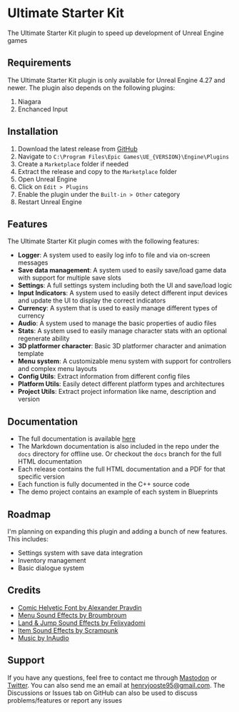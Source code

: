 # Ultimate Starter Kit
The Ultimate Starter Kit plugin to speed up development of Unreal Engine games

## Requirements
The Ultimate Starter Kit plugin is only available for Unreal Engine 4.27 and newer. The plugin also depends on the following plugins:
<ol>
    <li>Niagara</li>
    <li>Enchanced Input</li>
</ol>

## Installation
<ol>
    <li>Download the latest release from <a href="https://github.com/hfjooste/UltimateStarterKit/releases" target="_blank">GitHub</a></li>
    <li>Navigate to <code>C:\Program Files\Epic Games\UE_{VERSION}\Engine\Plugins</code></li>
    <li>Create a <code>Marketplace</code> folder if needed</li>
    <li>Extract the release and copy to the <code>Marketplace</code> folder</li>
    <li>Open Unreal Engine</li>
    <li>Click on <code>Edit > Plugins</code></li>
    <li>Enable the plugin under the <code>Built-in > Other</code> category</li>
    <li>Restart Unreal Engine</li>
</ol>

## Features
The Ultimate Starter Kit plugin comes with the following features:
<ul>
    <li><strong>Logger</strong>: A system used to easily log info to file and via on-screen messages</li>
    <li><strong>Save data management</strong>: A system used to easily save/load game data with support for multiple save slots</li>
    <li><strong>Settings</strong>: A full settings system including both the UI and save/load logic</li>
    <li><strong>Input Indicators</strong>: A system used to easily detect different input devices and update the UI to display the correct indicators</li>
    <li><strong>Currency</strong>: A system that is used to easily manage different types of currency</li>
    <li><strong>Audio</strong>: A system used to manage the basic properties of audio files</li>
    <li><strong>Stats</strong>: A system used to easily manage character stats with an optional regenerate ability</li>
    <li><strong>3D platformer character</strong>: Basic 3D platformer character and animation template</li>
    <li><strong>Menu system</strong>: A customizable menu system with support for controllers and complex menu layouts</li>
    <li><strong>Config Utils</strong>: Extract information from different config files</li>
    <li><strong>Platform Utils</strong>: Easily detect different platform types and architectures</li>
    <li><strong>Project Utils</strong>: Extract project information like name, description and version</li>
</ul>

## Documentation
- The full documentation is available <a href="https://hfjooste.github.io/UltimateStarterKit" target="_blank">here</a>
- The Markdown documentation is also included in the repo under the <code>docs</code> directory for offline use. Or checkout the <code>docs</code> branch for the full HTML documentation
- Each release contains the full HTML documentation and a PDF for that specific version
- Each function is fully documented in the C++ source code
- The demo project contains an example of each system in Blueprints

## Roadmap
I'm planning on expanding this plugin and adding a bunch of new features. This includes:
- Settings system with save data integration
- Inventory management
- Basic dialogue system

## Credits
<ul>
    <li><a href="https://www.behance.net/pravdin" target="_blank">Comic Helvetic Font by Alexander Pravdin</a></li>
    <li><a href="https://freesound.org/people/broumbroum/" target="_blank">Menu Sound Effects by Broumbroum</a></li>
    <li><a href="https://freesound.org/people/felixyadomi/" target="_blank">Land & Jump Sound Effects by Felixyadomi</a></li>
    <li><a href="https://freesound.org/people/Scrampunk/" target="_blank">Item Sound Effects by Scrampunk</a></li>
    <li><a href="https://inaudio.org" target="_blank">Music by InAudio</a></li>
</ul>

## Support
If you have any questions, feel free to contact me through <a href="https://mastodon.gamedev.place/@hfjooste" target="_blank">Mastodon</a> or <a href="https://twitter.com/hfjooste" target="_blank">Twitter</a>. You can also send me an email at <a href="mailto:henryjooste95@gmail.com">henryjooste95@gmail.com</a>. The Discussions or Issues tab on GitHub can also be used to discuss problems/features or report any issues